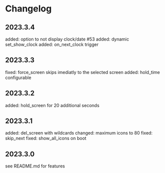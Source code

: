 # Changelog

## 2023.3.4

added: option to not display clock/date #53
added: dynamic set_show_clock
added: on_next_clock trigger

## 2023.3.3

fixed: force_screen skips imediatly to the selected screen
added: hold_time configurable 

## 2023.3.2

added: hold_screen for 20 additional seconds

## 2023.3.1

added: del_screen with wildcards
changed: maximum icons to 80
fixed: skip_next
fixed: show_all_icons on boot

## 2023.3.0

see README.md for features